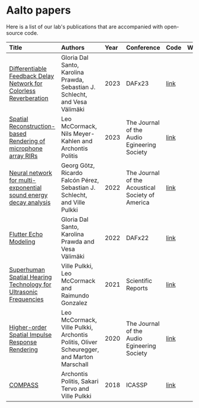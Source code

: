# Aalto papers

Here is a list of our lab's publications that are accompanied with open-source code.

| Title | Authors | Year | Conference | Code | Website | 
| :----------------- | :------------- | :----- | :----- | :----- | :-----: |
| [Differentiable Feedback Delay Network for Colorless Reverberation](https://acris.aalto.fi/ws/portalfiles/portal/123647753/2023_ColorlessFDN_dafx_dalsanto.pdf) | Gloria Dal Santo, Karolina Prawda, Sebastian J. Schlecht, and Vesa Välimäki | 2023 | DAFx23 | [link](https://github.com/gdalsanto/diff-fdn-colorless) | [link](http://research.spa.aalto.fi/publications/papers/dafx23-colorless-fdn/) | 
| [Spatial Reconstruction-based Rendering of microphone array RIRs](https://doi.org/10.17743/jaes.2022.0072) | Leo McCormack, Nils Meyer-Kahlen and Archontis Politis | 2023 | The Journal of the Audio Egineering Society | [link](https://github.com/leomccormack/REPAIR) |  |
| [Neural network for multi-exponential sound energy decay analysis](https://acris.aalto.fi/ws/portalfiles/portal/88036603/GoetzEtAl_NeuralNetworkMultiExponentialDecayAnalysis.pdf) | Georg Götz, Ricardo Falcón Pérez, Sebastian J. Schlecht, and Ville Pulkki | 2022 | The Journal of the Acoustical Society of America | [link](https://github.com/georg-goetz/DecayFitNet) | |
| [Flutter Echo Modeling](https://dafx2020.mdw.ac.at/proceedings/papers/DAFx20in22_paper_27.pdf) | Gloria Dal Santo, Karolina Prawda and Vesa Välimäki | 2022 | DAFx22 | [link](https://github.com/gdalsanto/flutter-echo-modeling) | [link](http://research.spa.aalto.fi/publications/papers/dafx22-flutter-echo/) |
| [Superhuman Spatial Hearing Technology for Ultrasonic Frequencies](https://www.nature.com/articles/s41598-021-90829-9) | Ville Pulkki, Leo McCormack and Raimundo Gonzalez | 2021 | Scientific Reports | [link](https://github.com/leomccormack/Super-Hearing) |  |
| [Higher-order Spatial Impulse Response Rendering](https://doi.org/10.17743/jaes.2020.0026) | Leo McCormack, Ville Pulkki, Archontis Politis, Oliver Scheuregger, and Marton Marschall | 2020 | The Journal of the Audio Egineering Society | [link](https://github.com/leomccormack/HO-SIRR) |  |
| [COMPASS](https://research.aalto.fi/files/30261835/ELEC_COMPASS_ICASSP2018_APolitis_STervo.pdf) | Archontis Politis, Sakari Tervo and Ville Pulkki | 2018 | ICASSP | [link](https://github.com/polarch/COMPASS-ref) |  |

